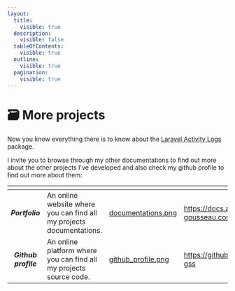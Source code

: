 ```yaml
---
layout:
  title:
    visible: true
  description:
    visible: false
  tableOfContents:
    visible: true
  outline:
    visible: true
  pagination:
    visible: true
---
```


# 🗃️ More projects

Now you know everything there is to know about the [Laravel Activity Logs](https://packagist.org/packages/alexis-gss/laravel-activity-logs) package.

I invite you to browse through my other documentations to find out more about the other projects I've developed and also check my github profile to find out more about them:

<table data-card-size="large" data-view="cards"><thead><tr><th align="center"></th><th></th><th data-hidden data-card-cover data-type="files"></th><th data-hidden data-card-target data-type="content-ref"></th></tr></thead><tbody><tr><td align="center"><em><strong>Portfolio</strong></em></td><td>An online website where you can find all my projects documentations.</td><td><a href="../.gitbook/assets/documentations.png">documentations.png</a></td><td><a href="https://docs.alexis-gousseau.com/">https://docs.alexis-gousseau.com/</a></td></tr><tr><td align="center"><em><strong>Github profile</strong></em></td><td>An online platform where you can find all my projects source code.</td><td><a href="../.gitbook/assets/github_profile.png">github_profile.png</a></td><td><a href="https://github.com/alexis-gss">https://github.com/alexis-gss</a></td></tr></tbody></table>
